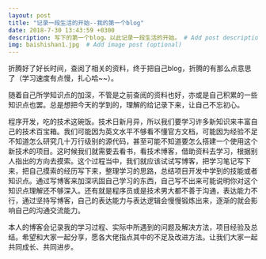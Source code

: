 ```yaml
---
layout: post
title: "记录一段生活的开始--我的第一个blog"
date: 2018-7-30 13:43:59 +0300
description: 写下的第一个blog。以此记录一段生活的开始。 # Add post description (optional)
img: baishishan1.jpg  # Add image post (optional)
---
```


折腾好了好长时间，查阅了相关的资料，终于把自己blog，折腾的有那么点意思了（学习速度有点慢，扎心哈~~）。

随着自己所学知识点的加深，不管是之前查阅的资料也好，亦或是自己积累的一些知识点也罢。总是想把今天的学到的，理解的给记录下来，让自己不忘初心。

程序开发，吃的技术这碗饭。技术日新月异，所以我们要学习许多新知识来丰富自己的技术百宝箱。我们可能因为英文水平不够看不懂官方文档，可能因为经验不足不知道怎么研究几十万行级别的源代码，甚至可能不知道要怎么搭建一个使用这个新技术的项目。这时候我们就需要去看书，看技术博客，借助资料去学习，根据别人指出的方向去摸索。这个过程当中，我们就应该试试写博客，把学习笔记写下来，把自己摸索的经历写下来，整理学习的思路，总结项目开发中学到的技能或者知识点。通过写博客来加深巩固自己学习的东西，自己写不出来可能说明你对这个知识点理解还不够深入。还有就是程序员或是技术男大都不善于沟通，表达能力不行，通过坚持写博客，自己的表达能力与表达逻辑会慢慢锻炼出来，逐渐的就会影响自己的沟通交流能力。

本人的博客会记录我的学习过程、实际中所遇到的问题及解决方法，项目经验及总结。希望和大家一起分享，愿各大佬指点其中的不足及改进方法。让我们大家一起共同成长、共同进步。

